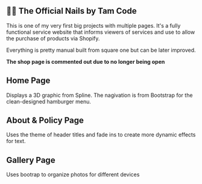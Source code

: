 ## 💅🏾 The Official Nails by Tam Code

This is one of my very first big projects with multiple pages. It's a fully functional service website that informs viewers of services and use to allow the purchase of products via Shopify.

Everything is pretty manual built from square one but can be later improved.

 **The shop page is commented out due to no longer being open**
 
 ## Home Page
 
Displays a 3D graphic from Spline. The nagivation is from Bootstrap for the clean-designed hamburger menu.

## About & Policy Page

Uses the theme of header titles and fade ins to create more dynamic effects for text.

## Gallery Page

Uses bootrap to organize photos for different devices